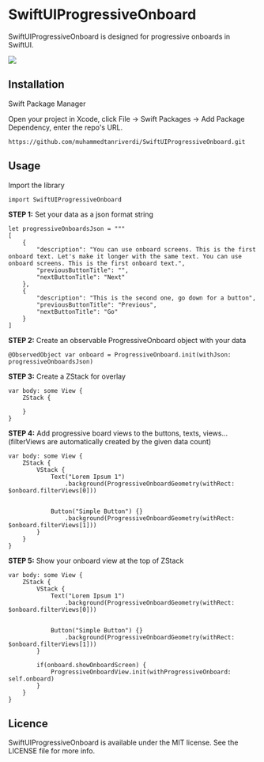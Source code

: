 # SwiftUIProgressiveOnboard

SwiftUIProgressiveOnboard is designed for progressive onboards in SwiftUI.

![](https://media.giphy.com/media/pPfjQcLuHYANJZBIIj/giphy.gif)

## Installation

Swift Package Manager

Open your project in Xcode, click File -> Swift Packages -> Add Package Dependency, enter the repo's URL.

```
https://github.com/muhammedtanriverdi/SwiftUIProgressiveOnboard.git
```

## Usage

Import the library
```
import SwiftUIProgressiveOnboard   
```

**STEP 1:** Set your data as a json format string

```
let progressiveOnboardsJson = """
[
    {
        "description": "You can use onboard screens. This is the first onboard text. Let's make it longer with the same text. You can use onboard screens. This is the first onboard text.",
        "previousButtonTitle": "",
        "nextButtonTitle": "Next"
    },
    {
        "description": "This is the second one, go down for a button",
        "previousButtonTitle": "Previous",
        "nextButtonTitle": "Go"
    }
]	
```

**STEP 2:** Create an observable ProgressiveOnboard object with your data

```
@ObservedObject var onboard = ProgressiveOnboard.init(withJson: progressiveOnboardsJson)
```

**STEP 3:** Create a ZStack for overlay
```
var body: some View {
    ZStack {

    }
}
```

**STEP 4:** Add progressive board views to the buttons, texts, views... (filterViews are automatically created by the given data count)
```
var body: some View {
    ZStack {
    	VStack {
        	Text("Lorem Ipsum 1")
        		.background(ProgressiveOnboardGeometry(withRect: $onboard.filterViews[0]))


        	Button("Simple Button") {}
            	.background(ProgressiveOnboardGeometry(withRect: $onboard.filterViews[1]))
    	}
    }
}
```

**STEP 5:** Show your onboard view at the top of ZStack
```
var body: some View {
    ZStack {
    	VStack {
        	Text("Lorem Ipsum 1")
        		.background(ProgressiveOnboardGeometry(withRect: $onboard.filterViews[0]))


        	Button("Simple Button") {}
            	.background(ProgressiveOnboardGeometry(withRect: $onboard.filterViews[1]))
    	}

    	if(onboard.showOnboardScreen) {
            ProgressiveOnboardView.init(withProgressiveOnboard: self.onboard)
        }
    }
}
```

## Licence
SwiftUIProgressiveOnboard is available under the MIT license. See the LICENSE file for more info.


